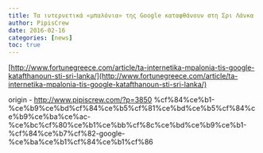 ```yaml
---
title: Τα ιντερνετικά «μπαλόνια» της Google καταφθάνουν στη Σρι Λάνκα
author: PipisCrew
date: 2016-02-16
categories: [news]
toc: true
---
```


[http://www.fortunegreece.com/article/ta-internetika-mpalonia-tis-google-katafthanoun-sti-sri-lanka/](http://www.fortunegreece.com/article/ta-internetika-mpalonia-tis-google-katafthanoun-sti-sri-lanka/)

origin - http://www.pipiscrew.com/?p=3850 %cf%84%ce%b1-%ce%b9%ce%bd%cf%84%ce%b5%cf%81%ce%bd%ce%b5%cf%84%ce%b9%ce%ba%ce%ac-%ce%bc%cf%80%ce%b1%ce%bb%cf%8c%ce%bd%ce%b9%ce%b1-%cf%84%ce%b7%cf%82-google-%ce%ba%ce%b1%cf%84%ce%b1%cf%86